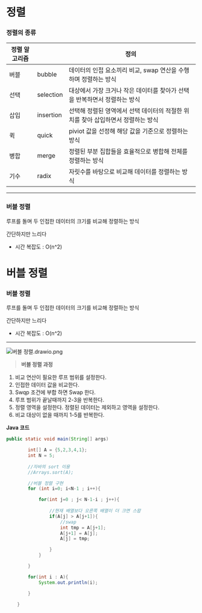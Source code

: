 # 정렬

### 정렬의 종류

| 정렬 알고리즘 |  | 정의 |
| --- | --- | --- |
| 버블 | bubble | 데이터의 인접 요소끼리 비교, swap 연산을 수행하며 정렬하는 방식 |
| 선택 | selection | 대상에서 가장 크거나 작은 데이터를 찾아가 선택을 반복하면서 정렬하는 방식 |
| 삽입 | insertion | 선택해 정렬된 영역에서 선택 데이터의 적절한 위치를 찾아 삽입하면서 정렬하는 방식 |
| 퀵 | quick | piviot 값을 선정해 해당 값을 기준으로 정렬하는 방식 |
| 병합 | merge |  정렬된 부분 집합들을 효율적으로 병합해 전체를 정렬하는 방식 |
| 기수 | radix |  자릿수를 바탕으로 비교해 데이터를 정렬하는 방식 |

---

### 버블 정렬

루프를 돌며 두 인접한 데이터의 크기를 비교해 정렬하는 방식

간단하지만 느리다

- 시간 복잡도 : O(n^2)

# 버블 정렬

### 버블 정렬

루프를 돌며 두 인접한 데이터의 크기를 비교해 정렬하는 방식

간단하지만 느리다

- 시간 복잡도 : O(n^2)

---

![버블 정렬.drawio.png]()

> **버블 정렬 과정**
>
1. 비교 연산이 필요한 루프 범위를 설정한다.
2. 인접한 데이터 값을 비교한다.
3. Swqp 조건에 부합 하면 Swap 한다.
4. 루프 범위가 끝날때까지 2-3을 반복한다.
5. 정렬 영역을 설정한다. 정렬된 데이터는 제외하고 영역을 설정한다.
6. 비교 대상이 없을 때까지 1-5를 반복한다.

**Java 코드**

```java
public static void main(String[] args) 

        int[] A = {5,2,3,4,1};
        int N = 5;
				
        //자바의 sort 이용
        //Arrays.sort(A);

        //버블 정렬 구현
        for (int i=0; i<N-1 ; i++){

            for(int j=0 ; j< N-1-i ; j++){
                
                //현재 배열보다 오른쪽 배열이 더 크면 스왑
                if(A[j] > A[j+1]){
                    //swap
                    int tmp = A[j+1];
                    A[j+1] = A[j];
                    A[j] = tmp;

                }
            }

        }

        for(int i : A){
            System.out.println(i);

        }

    }
```
